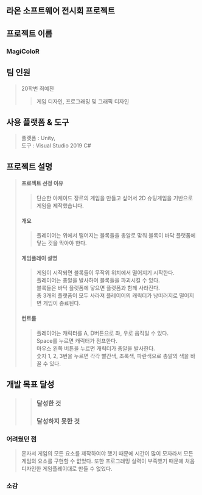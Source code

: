 ## 라온 소프트웨어 전시회 프로젝트
## 프로젝트 이름
### MagiColoR
## 팀 인원
> 20학번 최예찬
> > 게임 디자인, 프로그래밍 및 그래픽 디자인
## 사용 플랫폼 & 도구
> 플랫폼 : Unity, <br>
> 도구 : Visual Studio 2019 C#
## 프로젝트 설명
> #### 프로젝트 선정 이유
> > 단순한 아케이드 장르의 게임을 만들고 싶어서 2D 슈팅게임을 기반으로 게임을 제작했습니다.
> #### 개요
> > 플레이어는 위에서 떨어지는 블록들을 총알로 맞춰 블록이 바닥 플랫폼에 닿는 것을 막아야 한다.
> #### 게임플레이 설명
> > 게임이 시작되면 블록들이 무작위 위치에서 떨어지기 시작한다.<br>
> > 플레이어는 총알을 발사하여 블록들을 파괴시킬 수 있다.<br>
> > 블록들은 바닥 플랫폼에 닿으면 플랫폼과 함께 사라진다.<br>
> > 총 3개의 플랫폼이 모두 사라져 플레이어의 캐릭터가 낭떠러지로 떨어지면 게임이 종료된다.
> #### 컨트롤
> > 플레이어는 캐릭터를 A, D버튼으로 좌, 우로 움직일 수 있다.<br>
> > Space를 누르면 캐릭터가 점프한다.<br>
> > 마우스 왼쪽 버튼을 누르면 캐릭터가 총알을 발사한다.<br>
> > 숫자 1, 2, 3번을 누르면 각각 빨간색, 초록색, 파란색으로 총알의 색을 바꿀 수 있다.<br>
## 개발 목표 달성
> > ### 달성한 것
> > > 
> > ### 달성하지 못한 것
> > >

### 어려웠던 점
> 혼자서 게임의 모든 요소를 제작하여야 했기 때문에 시간이 많이 모자라서 모든 게임의 요소를 구현할 수 없었다. 또한 프로그래밍 실력이 부족했기 때문에 처음 디자인한 게임플레이대로 만들 수 없었다.
### 소감
